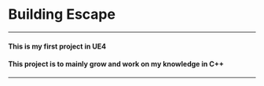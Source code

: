 # __Building Escape__

***

#### This is my first project in UE4
#### This project is to mainly grow and work on my knowledge in C++

***